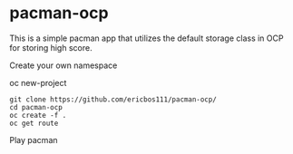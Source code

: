 # pacman-ocp

This is a simple pacman app that utilizes the default storage class in OCP for storing high score. 

Create your own namespace

oc new-project <your project>

```
git clone https://github.com/ericbos111/pacman-ocp/
cd pacman-ocp
oc create -f .
oc get route
```
Play pacman

